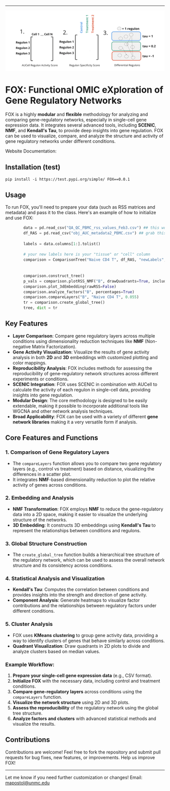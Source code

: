 
---
![alt text](docs/imageedit_1_7071009745.png)

# FOX: **F**unctional OMIC  e**X**ploration of Gene Regulatory Networks

FOX is a highly **modular** and **flexible** methodology for analyzing and comparing gene-regulatory networks, especially in single-cell gene expression data. It integrates several advanced tools, including **SCENIC**, **NMF**, and **Kendall's Tau**, to provide deep insights into gene regulation. FOX can be used to visualize, compare, and analyze the structure and activity of gene regulatory networks under different conditions.

Website Documentation: 

## Installation (test)

	pip install -i https://test.pypi.org/simple/ FOX==0.0.1

## Usage

To run FOX, you'll need to prepare your data (such as RSS matrices and metadata) and pass it to the class. Here's an example of how to initialize and use FOX:

```python
        data = pd.read_csv("QA_QC_PBMC_rss_values_Feb3.csv") ## this would be one comparison (RSS)
        df_RAS = pd.read_csv("obj_AUC_metadata2_PBMC.csv") ## grab this from your SCENIC stuff, include ALL METADATA AUC AND cellLabels

        labels = data.columns[1:].tolist()

        # your new labels here is your "tissue" or "cell" column
        comparison = ComparisonTree("Naive CD4 T", df_RAS, "newLabels", data, labels, "Unnamed: 0", "3.5_AUCellThresholds_Info_PVMC_QA_QC.tsv")


        comparison.construct_tree() 
        p_vals = comparison.plotRSS_NMF("B", drawQuadrants=True, include_pvals=True)
        comparison.plot_3dEmbedding(rawRSS=False)
        comparison.analyze_factors("B", percentages=True)
        comparison.compareLayers("B", "Naive CD4 T", 0.055)
        tr = comparison.create_global_tree()
        tree, dict = tr

```

## Key Features
- **Layer Comparison**: Compare gene regulatory layers across multiple conditions using dimensionality reduction techniques like **NMF** (Non-negative Matrix Factorization).
- **Gene Activity Visualization**: Visualize the results of gene activity analysis in both **2D** and **3D** embeddings with customized plotting and color mappings.
- **Reproducibility Analysis**: FOX includes methods for assessing the reproducibility of gene-regulatory network structures across different experiments or conditions.
- **SCENIC Integration**: FOX uses SCENIC in combination with AUCell to calculate the activity of each regulon in single-cell data, providing insights into gene regulation.
- **Modular Design**: The core methodology is designed to be easily extendable, making it possible to incorporate additional tools like WGCNA and other network analysis techniques.
- **Broad Applicability**: FOX can be used with a variety of different **gene network libraries** making it a very versatile form if analysis.

## Core Features and Functions

### 1. **Comparison of Gene Regulatory Layers**
   - The `compareLayers` function allows you to compare two gene regulatory layers (e.g., control vs treatment) based on distance, visualizing the differences in a scatter plot.
   - It integrates **NMF**-based dimensionality reduction to plot the relative activity of genes across conditions.

### 2. **Embedding and Analysis**
   - **NMF Transformation**: FOX employs **NMF** to reduce the gene-regulatory data into a 2D space, making it easier to visualize the underlying structure of the networks.
   - **3D Embedding**: It constructs 3D embeddings using **Kendall's Tau** to represent the relationships between conditions and regulons.

### 3. **Global Structure Construction**
   - The `create_global_tree` function builds a hierarchical tree structure of the regulatory network, which can be used to assess the overall network structure and its consistency across conditions.

### 4. **Statistical Analysis and Visualization**
   - **Kendall's Tau**: Computes the correlation between conditions and provides insights into the strength and direction of gene activity.
   - **Component Analysis**: Generate heatmaps to visualize factor contributions and the relationships between regulatory factors under different conditions.

### 5. **Cluster Analysis**
   - FOX uses **KMeans clustering** to group gene activity data, providing a way to identify clusters of genes that behave similarly across conditions.
   - **Quadrant Visualization**: Draw quadrants in 2D plots to divide and analyze clusters based on median values.



### Example Workflow:
1. **Prepare your single-cell gene expression data** (e.g., CSV format).
2. **Initialize FOX** with the necessary data, including control and treatment conditions.
3. **Compare gene-regulatory layers** across conditions using the `compareLayers` function.
4. **Visualize the network structure** using 2D and 3D plots.
5. **Assess the reproducibility** of the regulatory network using the global tree structure.
6. **Analyze factors and clusters** with advanced statistical methods and visualize the results.

## Contributions

Contributions are welcome! Feel free to fork the repository and submit pull requests for bug fixes, new features, or improvements. Help us improve FOX!

---

Let me know if you need further customization or changes! Email: mapostol@unmc.edu
